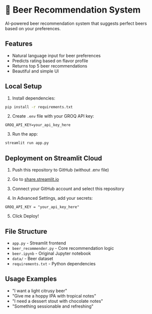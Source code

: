 # 🍺 Beer Recommendation System

AI-powered beer recommendation system that suggests perfect beers based on your preferences.

## Features
- Natural language input for beer preferences
- Predicts rating based on flavor profile
- Returns top 5 beer recommendations
- Beautiful and simple UI

## Local Setup

1. Install dependencies:
```bash
pip install -r requirements.txt
```

2. Create `.env` file with your GROQ API key:
```
GROQ_API_KEY=your_api_key_here
```

3. Run the app:
```bash
streamlit run app.py
```

## Deployment on Streamlit Cloud

1. Push this repository to GitHub (without .env file)

2. Go to [share.streamlit.io](https://share.streamlit.io)

3. Connect your GitHub account and select this repository

4. In Advanced Settings, add your secrets:
```
GROQ_API_KEY = "your_api_key_here"
```

5. Click Deploy!

## File Structure
- `app.py` - Streamlit frontend
- `beer_recommender.py` - Core recommendation logic
- `beer.ipynb` - Original Jupyter notebook
- `data/` - Beer dataset
- `requirements.txt` - Python dependencies

## Usage Examples
- "I want a light citrusy beer"
- "Give me a hoppy IPA with tropical notes"
- "I need a dessert stout with chocolate notes"
- "Something sessionable and refreshing"